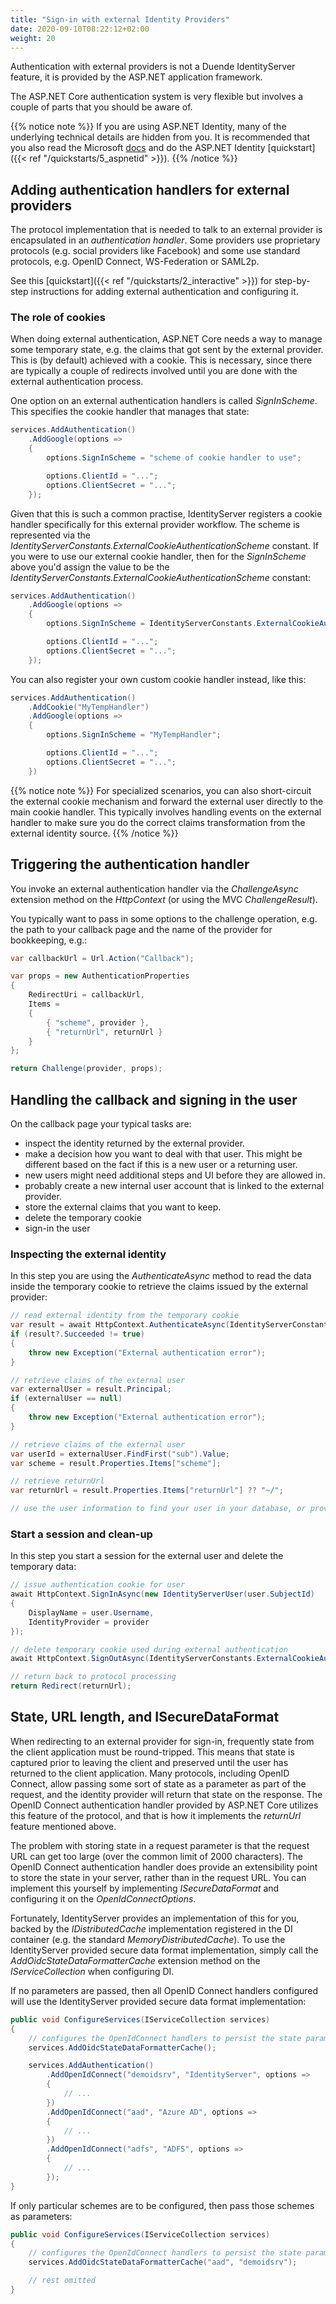 ```yaml
---
title: "Sign-in with external Identity Providers"
date: 2020-09-10T08:22:12+02:00
weight: 20
---
```


Authentication with external providers is not a Duende IdentityServer feature, it is provided by the ASP.NET application framework.

The ASP.NET Core authentication system is very flexible but involves a couple of parts that you should be aware of.

{{% notice note %}}
If you are using ASP.NET Identity, many of the underlying technical details are hidden from you. It is recommended that you also read the Microsoft [docs](https://docs.microsoft.com/en-us/aspnet/core/security/authentication/social) and do the ASP.NET Identity [quickstart]({{< ref "/quickstarts/5_aspnetid" >}}).
{{% /notice %}}

## Adding authentication handlers for external providers
The protocol implementation that is needed to talk to an external provider is encapsulated in an *authentication handler*.
Some providers use proprietary protocols (e.g. social providers like Facebook) and some use standard protocols, e.g. OpenID Connect, WS-Federation or SAML2p.

See this [quickstart]({{< ref "/quickstarts/2_interactive" >}}) for step-by-step instructions for adding external authentication and configuring it.

### The role of cookies
When doing external authentication, ASP.NET Core needs a way to manage some temporary state, e.g. the claims that got sent by the external provider. This is (by default) achieved with a cookie. This is necessary, since there are typically a couple of redirects involved until you are done with the external authentication process.

One option on an external authentication handlers is called *SignInScheme*. This specifies the cookie handler that manages that state:

```cs
services.AddAuthentication()
    .AddGoogle(options =>
    {
        options.SignInScheme = "scheme of cookie handler to use";

        options.ClientId = "...";
        options.ClientSecret = "...";
    });
```

Given that this is such a common practise, IdentityServer registers a cookie handler specifically for this external provider workflow.
The scheme is represented via the *IdentityServerConstants.ExternalCookieAuthenticationScheme* constant.
If you were to use our external cookie handler, then for the *SignInScheme* above you'd assign the value to be the *IdentityServerConstants.ExternalCookieAuthenticationScheme* constant:

```cs
services.AddAuthentication()
    .AddGoogle(options =>
    {
        options.SignInScheme = IdentityServerConstants.ExternalCookieAuthenticationScheme;

        options.ClientId = "...";
        options.ClientSecret = "...";
    });
```

You can also register your own custom cookie handler instead, like this:

```cs
services.AddAuthentication()
    .AddCookie("MyTempHandler")
    .AddGoogle(options =>
    {
        options.SignInScheme = "MyTempHandler";

        options.ClientId = "...";
        options.ClientSecret = "...";
    })
```

{{% notice note %}}
For specialized scenarios, you can also short-circuit the external cookie mechanism and forward the external user directly to the main cookie handler. This typically involves handling events on the external handler to make sure you do the correct claims transformation from the external identity source.
{{% /notice %}}

## Triggering the authentication handler
You invoke an external authentication handler via the *ChallengeAsync* extension method on the *HttpContext* (or using the MVC *ChallengeResult*).

You typically want to pass in some options to the challenge operation, e.g. the path to your callback page and the name of the provider for bookkeeping, e.g.:

```cs
var callbackUrl = Url.Action("Callback");

var props = new AuthenticationProperties
{
    RedirectUri = callbackUrl,
    Items = 
    { 
        { "scheme", provider },
        { "returnUrl", returnUrl }
    }
};

return Challenge(provider, props);
```

## Handling the callback and signing in the user
On the callback page your typical tasks are:

* inspect the identity returned by the external provider.
* make a decision how you want to deal with that user. This might be different based on the fact if this is a new user or a returning user.
* new users might need additional steps and UI before they are allowed in.
* probably create a new internal user account that is linked to the external provider.
* store the external claims that you want to keep.
* delete the temporary cookie
* sign-in the user

### Inspecting the external identity
In this step you are using the *AuthenticateAsync* method to read the data inside the temporary cookie to retrieve the claims issued by the external provider:

```cs
// read external identity from the temporary cookie
var result = await HttpContext.AuthenticateAsync(IdentityServerConstants.ExternalCookieAuthenticationScheme);
if (result?.Succeeded != true)
{
    throw new Exception("External authentication error");
}

// retrieve claims of the external user
var externalUser = result.Principal;
if (externalUser == null)
{
    throw new Exception("External authentication error");
}

// retrieve claims of the external user
var userId = externalUser.FindFirst("sub").Value;
var scheme = result.Properties.Items["scheme"];

// retrieve returnUrl
var returnUrl = result.Properties.Items["returnUrl"] ?? "~/";

// use the user information to find your user in your database, or provision a new user
```

### Start a session and clean-up
In this step you start a session for the external user and delete the temporary data:

```cs
// issue authentication cookie for user
await HttpContext.SignInAsync(new IdentityServerUser(user.SubjectId) 
{
    DisplayName = user.Username,
    IdentityProvider = provider
});

// delete temporary cookie used during external authentication
await HttpContext.SignOutAsync(IdentityServerConstants.ExternalCookieAuthenticationScheme);

// return back to protocol processing
return Redirect(returnUrl);
```

## State, URL length, and ISecureDataFormat
When redirecting to an external provider for sign-in, frequently state from the client application must be round-tripped.
This means that state is captured prior to leaving the client and preserved until the user has returned to the client application.
Many protocols, including OpenID Connect, allow passing some sort of state as a parameter as part of the request, and the identity provider will return that state on the response.
The OpenID Connect authentication handler provided by ASP.NET Core utilizes this feature of the protocol, and that is how it implements the *returnUrl* feature mentioned above.

The problem with storing state in a request parameter is that the request URL can get too large (over the common limit of 2000 characters).
The OpenID Connect authentication handler does provide an extensibility point to store the state in your server, rather than in the request URL. 
You can implement this yourself by implementing *ISecureDataFormat<AuthenticationProperties>* and configuring it on the *OpenIdConnectOptions*.

Fortunately, IdentityServer provides an implementation of this for you, backed by the *IDistributedCache* implementation registered in the DI container (e.g. the standard *MemoryDistributedCache*).
To use the IdentityServer provided secure data format implementation, simply call the *AddOidcStateDataFormatterCache* extension method on the *IServiceCollection* when configuring DI.

If no parameters are passed, then all OpenID Connect handlers configured will use the IdentityServer provided secure data format implementation:

```cs
public void ConfigureServices(IServiceCollection services)
{
    // configures the OpenIdConnect handlers to persist the state parameter into the server-side IDistributedCache.
    services.AddOidcStateDataFormatterCache();

    services.AddAuthentication()
        .AddOpenIdConnect("demoidsrv", "IdentityServer", options =>
        {
            // ...
        })
        .AddOpenIdConnect("aad", "Azure AD", options =>
        {
            // ...
        })
        .AddOpenIdConnect("adfs", "ADFS", options =>
        {
            // ...
        });
}
```

If only particular schemes are to be configured, then pass those schemes as parameters:

```cs
public void ConfigureServices(IServiceCollection services)
{
    // configures the OpenIdConnect handlers to persist the state parameter into the server-side IDistributedCache.
    services.AddOidcStateDataFormatterCache("aad", "demoidsrv");

    // rest omitted
}
```

